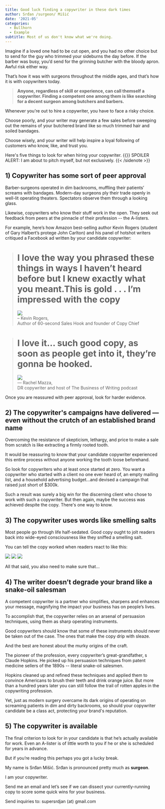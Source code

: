 ```yaml
---
title: Good luck finding a copywriter in these dark times
author: Srđan /surgeon/ Mišić
date: '2021-05'
categories:
  - Bullhorn
  - Example
subtitle: Most of us don't know what we're doing.
---
```


Imagine if a loved one had to be cut open, and you had no other choice but to send for the guy who trimmed your sideburns the day before. If the barber was busy, you’d send for the grinning butcher with the bloody apron. Awful risk either way.

That’s how it was with surgeons throughout the middle ages, and that’s how it is with copywriters today.

> **Anyone, regardless of skill or experience, can call themself a copywriter. Finding a competent one among them is like searching for a decent surgeon among butchers and barbers.**

Whenever you're out to hire a copywriter, you have to face a risky choice.

Choose poorly, and your writer may generate a few sales before sweeping out the remains of your butchered brand like so much trimmed hair and soiled bandages.

Choose wisely, and your writer will help inspire a loyal following of customers who know, like, and trust you.

Here's five things to look for when hiring your copywriter.
{{<sidenote>}} SPOILER ALERT: I am about to pitch myself, but not exclusively. {{< /sidenote >}} 

## 1) Copywriter has some sort of peer approval

Barber-surgeons operated in dim backrooms, muffling their patients’ screams with bandages. Modern-day surgeons ply their trade openly in well-lit operating theaters. Spectators observe them through a looking glass.

Likewise, copywriters who know their stuff work in the open. They seek out feedback from peers at the pinnacle of their profession -- the A-listers.

For example, here’s how Amazon best-selling author Kevin Rogers (student of Gary Halbert’s protege John Carlton) and his panel of hotshot writers critiqued a Facebook ad written by your candidate copywriter: 

>
> # **I love the way you phrased these things in ways I haven’t heard before but I knew exactly what you meant.This is gold . . . I’m impressed with the copy**
>
> ![](/images/rogers.png)  
>  – Kevin Rogers,  
> Author of 60-second Sales Hook and founder of Copy Chief

>
>
> # **I love it… such good copy, as soon as people get into it, they’re gonna be hooked.**
>
> ![](/images/mazza.png)  
> — Rachel Mazza,  
> DR copywriter and host of The Business of Writing podcast

Once you are reassured with peer approval, look for harder evidence.

## 2) The copywriter's campaigns have delivered — even without the crutch of an established brand name

Overcoming the resistance of skepticism, lethargy, and price to make a sale from scratch is like extracting a firmly rooted tooth. 

It would be reassuring to know that your candidate copywriter experienced this entire process without anyone working the tooth loose beforehand. 

So look for copywriters who at least once started at zero. You want a copywriter who started with a client no one ever heard of, an empty mailing list, and a household advertising budget...and devised a campaign that raised just short of $300k.

Such a result was surely a big win for the discerning client who chose to work with such a copywriter.
But then again, maybe the success was achieved despite the copy. There's one way to know.

## 3) The copywriter uses words like smelling salts

Most people go through life half-sedated. Good copy ought to jolt readers back into wide-eyed consciousness like they sniffed a smelling salt.

You can tell the copy worked when readers react to like this:

![](/images/phil.png)
![](/images/joe.png)
![](/images/jim.png)

All that said, you also need to make sure that...

## 4) The writer doesn’t degrade your brand like a snake-oil salesman

A competent copywriter is a partner who simplifies, sharpens and enhances your message, magnifying the impact your business has on people’s lives.

To accomplish that, the copywriter relies on an arsenal of persuasion techniques, using them as sharp operating instruments.

Good copywriters should know that some of these instruments should never be taken out of the case. The ones that make the copy drip with sleaze.

And the best are honest about the murky origins of the craft.

The pioneer of the profession, every copywriter’s great-grandfather, s Claude Hopkins. He picked up his persuasion techniques from patent medicine sellers of the 1890s -- literal snake-oil salesmen.

Hopkins cleaned up and refined these techniques and applied them to convince Americans to brush their teeth and drink orange juice. But more than a hundred years later you can still follow the trail of rotten apples in the copywriting profession.

Yet, just as modern surgery overcame its dark origins of operating on screaming patients in dim and dirty backrooms, so should your copywriter candidate be a class act, protecting your brand's reputation.

## 5) The copywriter is available

The final criterion to look for in your candidate is that he’s actually available for work. Even an A-lister is of little worth to you if he or she is scheduled for years in advance.

But if you’re reading this perhaps you got a lucky break.

My name is Srđan Mišić. Srđan is pronounced pretty much as **surgeon**.

I am your copywriter.

Send me an email and let’s see if we can dissect your currently-running copy to score some quick wins for your business. 

Send inquiries to: supersrdjan (at) gmail.com


